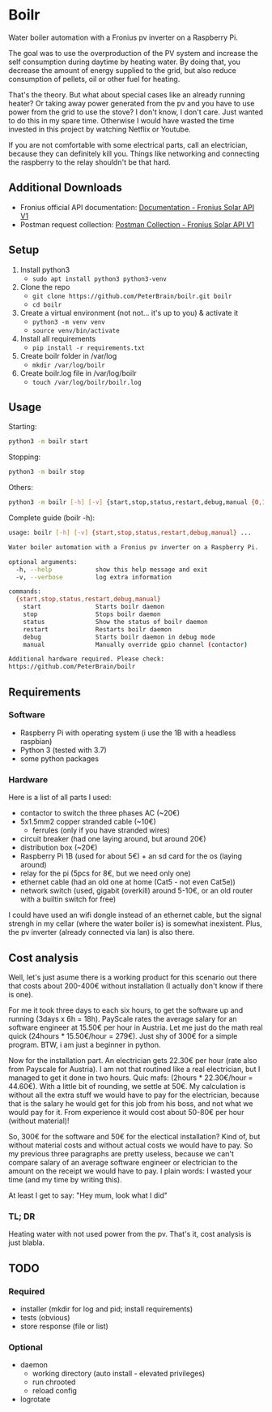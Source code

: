 # Boilr

Water boiler automation with a Fronius pv inverter on a Raspberry Pi.

The goal was to use the overproduction of the PV system and increase the self consumption during daytime by heating water. By doing that, you decrease the amount of energy supplied to the grid, but also reduce consumption of pellets, oil or other fuel for heating.

That's the theory. But what about special cases like an already running heater? Or taking away power generated from the pv and you have to use power from the grid to use the stove?
I don't know, I don't care. Just wanted to do this in my spare time. Otherwise I would have wasted the time invested in this project by watching Netflix or Youtube.

If you are not comfortable with some electrical parts, call an electrician, because they can definitely kill you. Things like networking and connecting the raspberry to the relay shouldn't be that hard.

## Additional Downloads

- Fronius official API documentation: [Documentation - Fronius Solar API V1](https://www.fronius.com/~/downloads/Solar%20Energy/Operating%20Instructions/42%2C0410%2C2012.pdf)
- Postman request collection: [Postman Collection - Fronius Solar API V1](https://www.getpostman.com/collections/27c663306206d7fbf502)

## Setup

1. Install python3
   - `sudo apt install python3 python3-venv`
1. Clone the repo
   - `git clone https://github.com/PeterBrain/boilr.git boilr`
   - `cd boilr`
1. Create a virtual environment (not not... it's up to you) & activate it
   - `python3 -m venv venv`
   - `source venv/bin/activate`
1. Install all requirements
   - `pip install -r requirements.txt`
1. Create boilr folder in /var/log
   - `mkdir /var/log/boilr`
1. Create boilr.log file in /var/log/boilr
   - `touch /var/log/boilr/boilr.log`

## Usage

Starting:

```bash
python3 -m boilr start
```

Stopping:

```bash
python3 -m boilr stop
```

Others:

```bash
python3 -m boilr [-h] [-v] {start,stop,status,restart,debug,manual {0,1}}
```

Complete guide (boilr -h):

```bash
usage: boilr [-h] [-v] {start,stop,status,restart,debug,manual} ...

Water boiler automation with a Fronius pv inverter on a Raspberry Pi.

optional arguments:
  -h, --help            show this help message and exit
  -v, --verbose         log extra information

commands:
  {start,stop,status,restart,debug,manual}
    start               Starts boilr daemon
    stop                Stops boilr daemon
    status              Show the status of boilr daemon
    restart             Restarts boilr daemon
    debug               Starts boilr daemon in debug mode
    manual              Manually override gpio channel (contactor)

Additional hardware required. Please check:
https://github.com/PeterBrain/boilr
```

<!-- for later
```bash
python3 setup.py
```
-->

## Requirements

### Software

- Raspberry Pi with operating system (i use the 1B with a headless raspbian)
- Python 3 (tested with 3.7)
- some python packages

### Hardware

Here is a list of all parts I used:

- contactor to switch the three phases AC (~20€)
- 5x1.5mm2 copper stranded cable (~10€)
  - ferrules (only if you have stranded wires)
- circuit breaker (had one laying around, but around 20€)
- distribution box (~20€)
- Raspberry Pi 1B (used for about 5€) + an sd card for the os (laying around)
- relay for the pi (5pcs for 8€, but we need only one)
- ethernet cable (had an old one at home (Cat5 - not even Cat5e))
- network switch (used, gigabit (overkill) around 5-10€, or an old router with a builtin switch for free)

I could have used an wifi dongle instead of an ethernet cable, but the signal strengh in my cellar (where the water boiler is) is somewhat inexistent. Plus, the pv inverter (already connected via lan) is also there.

## Cost analysis

Well, let's just asume there is a working product for this scenario out there that costs about 200-400€ without installation (I actually don't know if there is one).

For me it took three days to each six hours, to get the software up and running (3days x 6h = 18h). PayScale rates the average salary for an software engineer at 15.50€ per hour in Austria. Let me just do the math real quick (24hours * 15.50€/hour = 279€). Just shy of 300€ for a simple program. BTW, i am just a beginner in python.

Now for the installation part. An electrician gets 22.30€ per hour (rate also from Payscale for Austria). I am not that routined like a real electrician, but I managed to get it done in two hours. Quic mafs: (2hours * 22.30€/hour = 44.60€). With a little bit of rounding, we settle at 50€. My calculation is without all the extra stuff we would have to pay for the electrician, because that is the salary he would get for this job from his boss, and not what we would pay for it. From experience it would cost about 50-80€ per hour (without material)!

So, 300€ for the software and 50€ for the electical installation? Kind of, but without material costs and without actual costs we would have to pay. So my previous three paragraphs are pretty useless, because we can't compare salary of an average software engineer or electrician to the amount on the receipt we would have to pay. I plain words: I wasted your time (and my time by writing this).

At least I get to say: "Hey mum, look what I did"

### TL; DR

Heating water with not used power from the pv. That's it, cost analysis is just blabla.

## TODO

### Required

- installer (mkdir for log and pid; install requirements)
- tests (obvious)
- store response (file or list)

### Optional

- daemon
  - working directory (auto install - elevated privileges)
  - run chrooted
  - reload config
- logrotate
